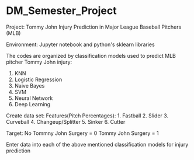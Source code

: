 # DM_Semester_Project
Project:  Tommy John Injury Prediction in Major League Baseball Pitchers (MLB)

Environment:  Jupyter notebook and python's sklearn libraries

The codes are organized by classification models used to predict MLB pitcher Tommy John injury:

1.  KNN
2.  Logistic Regression
3.  Naive Bayes
4.  SVM
5.  Neural Network
6.  Deep Learning

Create data set:
  Features(Pitch Percentages):
            1.  Fastball
            2.  Slider
            3.  Curveball
            4.  Changeup/Splitter
            5.  Sinker
            6.  Cutter
  
  Target: 
      No Tommny John Surgery = 0
      Tommy John Surgery = 1
          
Enter data into each of the above mentioned classification models for injury prediction
  
